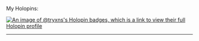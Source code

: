 My Holopins:

[![An image of @tryxns's Holopin badges, which is a link to view their full Holopin profile](https://holopin.me/tryxns)](https://holopin.io/@tryxns)
____________________________________________________________________________________________________________________________________________________
<!--
**Tryxns/Tryxns** is a ✨ _special_ ✨ repository because its `README.md` (this file) appears on your GitHub profile.

Here are some ideas to get you started:

- 🔭 I’m currently working on ...
- 🌱 I’m currently learning ...
- 👯 I’m looking to collaborate on ...
- 🤔 I’m looking for help with ...
- 💬 Ask me about ...
- 📫 How to reach me: ...
- 😄 Pronouns: ...
- ⚡ Fun fact: ...
-->

